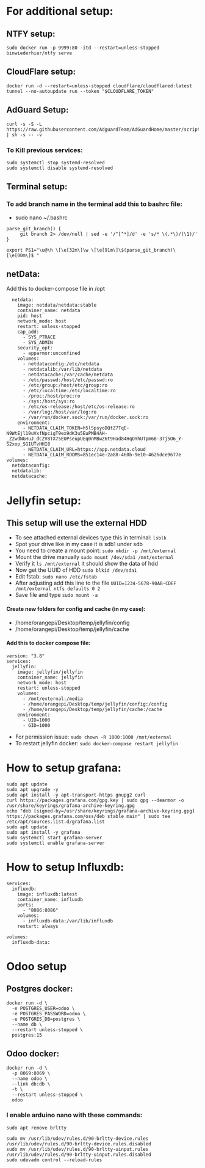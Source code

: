 # For additional setup:

## NTFY setup:
```
sudo docker run -p 9999:80 -itd --restart=unless-stopped binwiederhier/ntfy serve
```
## CloudFlare setup:
```
docker run -d --restart=unless-stopped cloudflare/cloudflared:latest tunnel --no-autoupdate run --token "$CLOUDFLARE_TOKEN"
```


## AdGuard Setup:
```
curl -s -S -L https://raw.githubusercontent.com/AdguardTeam/AdGuardHome/master/scripts/install.sh | sh -s -- -v
```
### To Kill previous services:

```
sudo systemctl stop systemd-resolved
sudo systemctl disable systemd-resolved
```


## Terminal setup:
### To add branch name in the terminal add this to bashrc file:
- sudo nano ~/.bashrc
```
parse_git_branch() {
     git branch 2> /dev/null | sed -e '/^[^*]/d' -e 's/* \(.*\)/(\1)/'
}

export PS1="\u@\h \[\e[32m\]\w \[\e[91m\]\$(parse_git_branch)\[\e[00m\]$ "
```

## netData:

Add this to docker-compose file in /opt

```
  netdata:
    image: netdata/netdata:stable
    container_name: netdata
    pid: host
    network_mode: host
    restart: unless-stopped
    cap_add:
      - SYS_PTRACE
      - SYS_ADMIN
    security_opt:
      - apparmor:unconfined
    volumes:
      - netdataconfig:/etc/netdata
      - netdatalib:/var/lib/netdata
      - netdatacache:/var/cache/netdata
      - /etc/passwd:/host/etc/passwd:ro
      - /etc/group:/host/etc/group:ro
      - /etc/localtime:/etc/localtime:ro
      - /proc:/host/proc:ro
      - /sys:/host/sys:ro
      - /etc/os-release:/host/etc/os-release:ro
      - /var/log:/host/var/log:ro
      - /var/run/docker.sock:/var/run/docker.sock:ro
    environment:
      - NETDATA_CLAIM_TOKEN=h5lSpsyoDQtZ7TqE-N9WtEjl19uVxfNpcigT9ex9dK3u5EuPMB4AH-_Z2wdNGHuJ_dCZV8TX75EUPseupUEq0nMBwZ6t9Had84HqOYhUTpm6B-37j5O6_Y-S2xop_SGIUTvHHI8
      - NETDATA_CLAIM_URL=https://app.netdata.cloud
      - NETDATA_CLAIM_ROOMS=851ec14e-2a88-460b-9e10-4626dce9677e
volumes:
  netdataconfig:
  netdatalib:
  netdatacache:
```

# Jellyfin setup:

## This setup will use the external HDD

- To see attached external devices type this in terminal:  `lsblk` 
- Spot your drive like in my case it is sdb1 under sdb
- You need to create a mount point: `sudo mkdir -p /mnt/external`
- Mount the drive manually `sudo mount /dev/sda1 /mnt/external`
- Verify it `ls /mnt/external` it should show the data of hdd
- Now get the UUID of HDD `sudo blkid /dev/sda1`
- Edit fstab: `sudo nano /etc/fstab`
 - After adjusting add this line to the file `UUID=1234-5678-90AB-CDEF /mnt/external ntfs defaults 0 2` 
 - Save file and type `sudo mount -a`  

#### Create new folders for config and cache (in my case):
- /home/orangepi/Desktop/temp/jellyfin/config
- /home/orangepi/Desktop/temp/jellyfin/cache

#### Add this to docker compose file:

```
version: "3.8"
services:
  jellyfin:
    image: jellyfin/jellyfin
    container_name: jellyfin
    network_mode: host
    restart: unless-stopped
    volumes:
      - /mnt/external:/media
      - /home/orangepi/Desktop/temp/jellyfin/config:/config
      - /home/orangepi/Desktop/temp/jellyfin/cache:/cache
    environment:
      - UID=1000
      - GID=1000
```
- For permission issue: `sudo chown -R 1000:1000 /mnt/external`
- To restart jellyfin docker: `sudo docker-compose restart jellyfin`

# How to setup grafana:

```
sudo apt update
sudo apt upgrade -y
sudo apt install -y apt-transport-https gnupg2 curl
curl https://packages.grafana.com/gpg.key | sudo gpg --dearmor -o /usr/share/keyrings/grafana-archive-keyring.gpg
echo "deb [signed-by=/usr/share/keyrings/grafana-archive-keyring.gpg] https://packages.grafana.com/oss/deb stable main" | sudo tee /etc/apt/sources.list.d/grafana.list
sudo apt update
sudo apt install -y grafana
sudo systemctl start grafana-server
sudo systemctl enable grafana-server
```

# How to setup Influxdb:

```
services:
  influxdb:
    image: influxdb:latest
    container_name: influxdb
    ports:
      - "8086:8086"
    volumes:
      - influxdb-data:/var/lib/influxdb
    restart: always

volumes:
  influxdb-data:
```


# Odoo setup

##  Postgres docker:

```
docker run -d \
  -e POSTGRES_USER=odoo \
  -e POSTGRES_PASSWORD=odoo \
  -e POSTGRES_DB=postgres \
  --name db \
  --restart unless-stopped \
  postgres:15
```

##  Odoo docker:

```
docker run -d \
  -p 8069:8069 \
  --name odoo \
  --link db:db \
  -t \
  --restart unless-stopped \
  odoo
```



### I enable arduino nano with these commands:

```
sudo apt remove brltty

sudo mv /usr/lib/udev/rules.d/90-brltty-device.rules /usr/lib/udev/rules.d/90-brltty-device.rules.disabled
sudo mv /usr/lib/udev/rules.d/90-brltty-uinput.rules /usr/lib/udev/rules.d/90-brltty-uinput.rules.disabled
sudo udevadm control --reload-rules
```